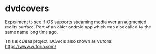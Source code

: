 # dvdcovers
Experiment to see if iOS supports streaming media over an augmented reality surface. Port of an older android app which was also called by the same name long time ago.

This is cDead project. QCAR is also known as Vuforia: https://www.vuforia.com/
